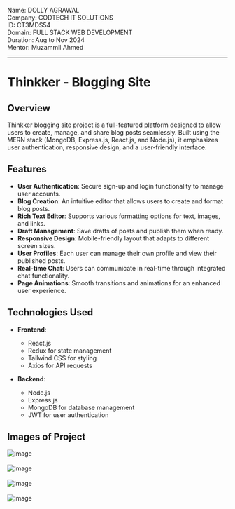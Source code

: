 Name: DOLLY AGRAWAL  <Br />
Company: CODTECH IT SOLUTIONS  <Br />
ID: CT3MDS54 <Br />
Domain: FULL STACK WEB DEVELOPMENT <Br />
Duration: Aug to Nov 2024 <Br />
Mentor: Muzammil Ahmed <Br />



---

# Thinkker - Blogging Site

## Overview

Thinkker blogging site project is a full-featured platform designed to allow users to create, manage, and share blog posts seamlessly. Built using the MERN stack (MongoDB, Express.js, React.js, and Node.js), it emphasizes user authentication, responsive design, and a user-friendly interface.

## Features

- **User Authentication**: Secure sign-up and login functionality to manage user accounts.
- **Blog Creation**: An intuitive editor that allows users to create and format blog posts.
- **Rich Text Editor**: Supports various formatting options for text, images, and links.
- **Draft Management**: Save drafts of posts and publish them when ready.
- **Responsive Design**: Mobile-friendly layout that adapts to different screen sizes.
- **User Profiles**: Each user can manage their own profile and view their published posts.
- **Real-time Chat**: Users can communicate in real-time through integrated chat functionality.
- **Page Animations**: Smooth transitions and animations for an enhanced user experience.

## Technologies Used

- **Frontend**: 
  - React.js
  - Redux for state management
  - Tailwind CSS for styling
  - Axios for API requests

- **Backend**:
  - Node.js
  - Express.js
  - MongoDB for database management
  - JWT for user authentication
 
 ## Images of Project

 
![image](https://github.com/user-attachments/assets/30fec732-04b9-4044-8c05-ca90e63585e7)   <br />   <br />
![image](https://github.com/user-attachments/assets/39942204-c3e8-40f9-aa17-fc502471aef5)   <br />   <br />
![image](https://github.com/user-attachments/assets/0657d096-60c4-4368-890e-50059b89dbed)   <br />   <br />
![image](https://github.com/user-attachments/assets/c1ffc19d-14e0-4387-86dc-373e0308e474)   <br />   <br />




